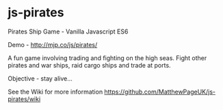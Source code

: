 # js-pirates
Pirates Ship Game - Vanilla Javascript ES6

Demo - http://mjp.co/js/pirates/

A fun game involving trading and fighting on the high seas. Fight other pirates and war ships, raid cargo ships and trade at ports.

Objective - stay alive...

See the Wiki for more information
https://github.com/MatthewPageUK/js-pirates/wiki

